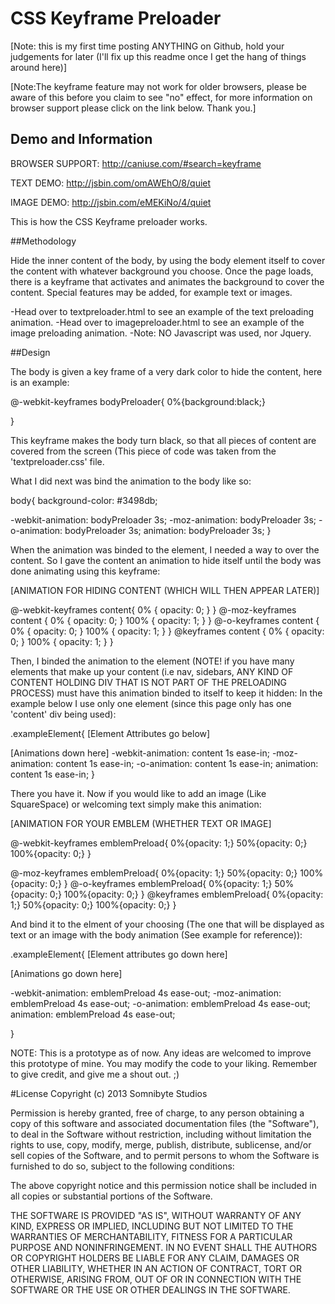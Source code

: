# CSS Keyframe Preloader


[Note: this is my first time posting ANYTHING on Github, hold your judgements for later (I'll fix up this readme once I get the hang of things around here)]

[Note:The keyframe feature may not work for older browsers, please be aware of this before you claim to see "no" effect, for more information
on browser support please click on the link below. Thank you.]

## Demo and Information

BROWSER SUPPORT: http://caniuse.com/#search=keyframe

TEXT DEMO: http://jsbin.com/omAWEhO/8/quiet

IMAGE DEMO: http://jsbin.com/eMEKiNo/4/quiet

This is how the CSS Keyframe preloader works.

##Methodology

Hide the inner content of the body, by using the body element itself to cover the content with whatever background you choose. Once the page loads, there is a keyframe that activates and animates the background to cover the content. Special features may be added, for example text or images.

-Head over to textpreloader.html to see an example of the text preloading animation. 
-Head over to imagepreloader.html to see an example of the image preloading animation. 
-Note: NO Javascript was used, nor Jquery.

##Design

The body is given a key frame of a very dark color to hide the content, here is an example:

@-webkit-keyframes bodyPreloader{ 0%{background:black;}

}

This keyframe makes the body turn black, so that all pieces of content are covered from the screen (This piece of code was taken from the 'textpreloader.css' file.

What I did next was bind the animation to the body like so:

body{
background-color: #3498db;


-webkit-animation: bodyPreloader 3s;
-moz-animation: bodyPreloader 3s;
-o-animation: bodyPreloader 3s;
animation: bodyPreloader 3s;
}

When the animation was binded to the element, I needed a way to over the content. So I gave the content an animation to hide itself until the body was done animating using this keyframe:

[ANIMATION FOR HIDING CONTENT (WHICH WILL THEN APPEAR LATER)]

@-webkit-keyframes content{
  0%   { opacity: 0; }
}
@-moz-keyframes content {
  0%   { opacity: 0; }
  100% { opacity: 1; }
}
@-o-keyframes content {
  0%   { opacity: 0; }
  100% { opacity: 1; }
}
@keyframes content {
  0%   { opacity: 0; }
  100% { opacity: 1; }
}


Then, I binded the animation to the element (NOTE! if you have many elements that make up your content (i.e nav, sidebars, ANY KIND OF CONTENT HOLDING DIV THAT IS NOT PART OF THE PRELOADING PROCESS) must have this animation binded to itself to keep it hidden: In the example below I use only one element (since this page only has one 'content' div being used):


.exampleElement{
[Element Attributes go below]

[Animations down here]
 -webkit-animation: content 1s ease-in;
   -moz-animation: content 1s ease-in;
   -o-animation: content 1s ease-in;
   animation: content 1s ease-in;
}


There you have it. Now if you would like to add an image (Like SquareSpace) or welcoming text simply make this animation:



[ANIMATION FOR YOUR EMBLEM (WHETHER TEXT OR IMAGE]

@-webkit-keyframes emblemPreload{
  0%{opacity: 1;}
  50%{opacity: 0;}
  100%{opacity: 0;}
}

@-moz-keyframes emblemPreload{
  0%{opacity: 1;}
  50%{opacity: 0;}
  100%{opacity: 0;}
}
@-o-keyframes emblemPreload{
  0%{opacity: 1;}
  50%{opacity: 0;}
  100%{opacity: 0;}
}
@keyframes emblemPreload{
  0%{opacity: 1;}
  50%{opacity: 0;}
  100%{opacity: 0;}
}

And bind it to the elment of your choosing (The one that will be displayed as text or an image with the body animation (See example for reference)):

.exampleElement{
 [Element attributes go down here]
 
 
 [Animations go down here]
 
  -webkit-animation: emblemPreload 4s ease-out;
  -moz-animation: emblemPreload 4s ease-out;
  -o-animation: emblemPreload 4s ease-out;
 animation: emblemPreload 4s ease-out;
 
}


NOTE: This is a prototype as of now. Any ideas are welcomed to improve this prototype of mine. You may modify the code to your liking. Remember to give credit, and give me a shout out. ;)


#License
Copyright (c) 2013 Somnibyte Studios

Permission is hereby granted, free of charge, to any person obtaining a copy of this software and associated documentation files (the "Software"), to deal in the Software without restriction, including without limitation the rights to use, copy, modify, merge, publish, distribute, sublicense, and/or sell copies of the Software, and to permit persons to whom the Software is furnished to do so, subject to the following conditions:

The above copyright notice and this permission notice shall be included in all copies or substantial portions of the Software.

THE SOFTWARE IS PROVIDED "AS IS", WITHOUT WARRANTY OF ANY KIND, EXPRESS OR IMPLIED, INCLUDING BUT NOT LIMITED TO THE WARRANTIES OF MERCHANTABILITY, FITNESS FOR A PARTICULAR PURPOSE AND NONINFRINGEMENT. IN NO EVENT SHALL THE AUTHORS OR COPYRIGHT HOLDERS BE LIABLE FOR ANY CLAIM, DAMAGES OR OTHER LIABILITY, WHETHER IN AN ACTION OF CONTRACT, TORT OR OTHERWISE, ARISING FROM, OUT OF OR IN CONNECTION WITH THE SOFTWARE OR THE USE OR OTHER DEALINGS IN THE SOFTWARE.
